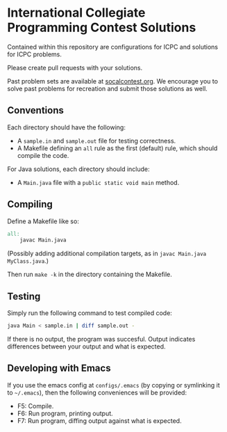 # International Collegiate Programming Contest Solutions

Contained within this repository are configurations for ICPC and solutions for ICPC problems.

Please create pull requests with your solutions.

Past problem sets are available at
[socalcontest.org](http://socalcontest.org/). We encourage you to solve past
problems for recreation and submit those solutions as well.


## Conventions

Each directory should have the following:

- A `sample.in` and `sample.out` file for testing correctness.
- A Makefile defining an `all` rule as the first (default) rule, which should
  compile the code.

For Java solutions, each directory should include:

- A `Main.java` file with a `public static void main` method.


## Compiling

Define a Makefile like so:

```makefile
all:
	javac Main.java
```

(Possibly adding additional compilation targets, as in `javac Main.java MyClass.java`.)

Then run `make -k` in the directory containing the Makefile.


## Testing

Simply run the following command to test compiled code:

```bash
java Main < sample.in | diff sample.out -
```

If there is no output, the program was succesful. Output indicates differences
between your output and what is expected.


## Developing with Emacs

If you use the emacs config at `configs/.emacs` (by copying or symlinking it to
`~/.emacs`), then the following conveniences will be provided:

- F5: Compile.
- F6: Run program, printing output.
- F7: Run program, diffing output against what is expected.